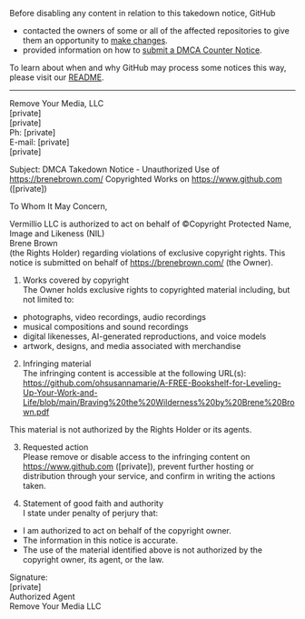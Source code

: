 Before disabling any content in relation to this takedown notice, GitHub  
- contacted the owners of some or all of the affected repositories to give them an opportunity to [make changes](https://docs.github.com/en/github/site-policy/dmca-takedown-policy#a-how-does-this-actually-work).  
- provided information on how to [submit a DMCA Counter Notice](https://docs.github.com/en/articles/guide-to-submitting-a-dmca-counter-notice).  
  
To learn about when and why GitHub may process some notices this way, please visit our [README](https://github.com/github/dmca/blob/master/README.md#anatomy-of-a-takedown-notice).  
  
---  
  
Remove Your Media, LLC  
[private]  
[private]  
Ph: [private]  
E-mail: [private]  
[private]  
  
Subject: DMCA Takedown Notice - Unauthorized Use of https://brenebrown.com/ Copyrighted Works on https://www.github.com  ([private])  
  
To Whom It May Concern,  
  
Vermillio LLC is authorized to act on behalf of ©Copyright Protected Name, Image and Likeness (NIL)  
Brene Brown  
 (the Rights Holder) regarding violations of exclusive copyright rights. This notice is submitted on behalf of https://brenebrown.com/ (the Owner).  
  
1. Works covered by copyright  
The Owner holds exclusive rights to copyrighted material including, but not limited to:  
- photographs, video recordings, audio recordings  
- musical compositions and sound recordings  
- digital likenesses, AI-generated reproductions, and voice models  
- artwork, designs, and media associated with merchandise  
  
2. Infringing material  
The infringing content is accessible at the following URL(s):  
https://github.com/ohsusannamarie/A-FREE-Bookshelf-for-Leveling-Up-Your-Work-and-Life/blob/main/Braving%20the%20Wilderness%20by%20Brene%20Brown.pdf  
  
  
This material is not authorized by the Rights Holder or its agents.  
  
3. Requested action  
Please remove or disable access to the infringing content on https://www.github.com  ([private]), prevent further hosting or distribution through your service, and confirm in writing the actions taken.  
  
4. Statement of good faith and authority  
I state under penalty of perjury that:  
- I am authorized to act on behalf of the copyright owner.  
- The information in this notice is accurate.  
- The use of the material identified above is not authorized by the copyright owner, its agent, or the law.  
  
Signature:  
[private]  
Authorized Agent  
Remove Your Media LLC  
